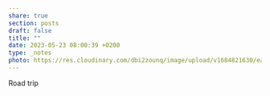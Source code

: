 ```yaml
---
share: true
section: posts
draft: false
title: ""
date: 2023-05-23 08:00:39 +0200
type: _notes
photo: https://res.cloudinary.com/dbi2zounq/image/upload/v1684821630/ea0ydxunolmspz04a89c.jpg
---
```



Road trip
